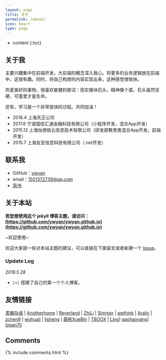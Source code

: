 ```yaml
---
layout: page
title: 关于
permalink: /about/
icon: heart
type: page
---
```


* content
{:toc}

## 关于我

主要兴趣集中在前端开发，大前端的概念深入我心。将更多的业务逻辑放在前端中，这很有趣。同时，将自己构想的内容实现出来，这种感觉很愉快。

热爱美好的事物，很喜欢崔健的歌词：现实像块石头，精神像个蛋，石头虽然坚硬，可蛋里才是生命。

还有，学习是一个非常愉快的过程。共同加油！

* 2018.4  上海天正公司
* 2017.6  宁波国信汇通金融科技有限公司（小程序开发，混合App开发）
* 2015.12 上海怡德依云信息技术有限公司（研发部教育类混合App开发，前端开发）
* 2015.7  上海友亚信息科技有限公司（.net开发）

## 联系我

* GitHub：[ywyan](https://github.com/ywyan)
* email：1501372739@qq.com
* [简书](https://www.jianshu.com/u/035d7ce6a05f)

## 关于本站

**若您想使用这个 jekyll 博客主题，请访问：[https://github.com/ywyan/ywyan.github.io](https://github.com/ywyan/ywyan.github.io)**

~欢迎使用~

欢迎大家提一些对本站主题的建议，可以直接在下面留言或者新建一个 [Issue](https://github.com/ywyan/ywyan.github.io/issues)。

### Update Log

*2018.5.28*

* `[+]` 搭建了自己的第一个个人博客。

## 友情链接

[羡辙杂俎](http://zhangwenli.com/blog) \| [Anotherhome](https://www.anotherhome.net) \| [Reverland](http://reverland.org/) \| [ZhiLi](http://lizhipower.github.io/) \| [Simmer](http://simmer-jun.github.io/) \| [awthink](http://awthink.net/) \| [Aralic](http://aralic.github.io/) \| [zchen9](http://www.chen9.info/) \| [wuhuaji](http://wuhuaji.me/) \| [lisheng](http://www.lishengcn.cn/) \| [薛彬XueBin](http://axuebin.com/blog/) \| [TBOOX](http://www.tboox.org/cn/) \|  [Ling](http://linglinyp.com/)\|  [gaohaoyang](https://gaohaoyang.github.io/)\| [logan70](https://logan70.github.io/)




## Comments

{% include comments.html %}
